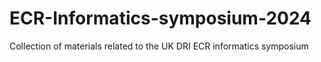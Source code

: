 # ECR-Informatics-symposium-2024
Collection of materials related to the UK DRI ECR informatics symposium 

